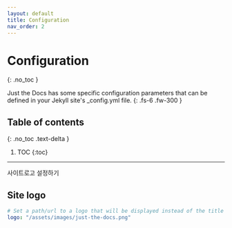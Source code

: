 ```yaml
---
layout: default
title: Configuration
nav_order: 2
---
```


# Configuration
{: .no_toc }

Just the Docs has some specific configuration parameters that can be defined in your Jekyll site's \_config.yml file.
{: .fs-6 .fw-300 }

## Table of contents
{: .no_toc .text-delta }

1. TOC
{:toc}

---

사이트로고 설정하기

## Site logo

```yaml
# Set a path/url to a logo that will be displayed instead of the title
logo: "/assets/images/just-the-docs.png"
```

